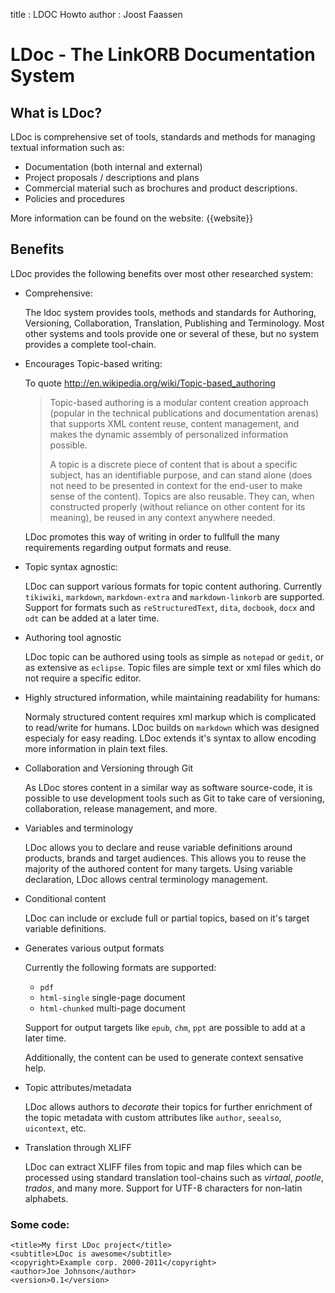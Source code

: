 title	: LDOC Howto
author	: Joost Faassen

# LDoc - The LinkORB Documentation System

## What is LDoc?

LDoc is comprehensive set of tools, standards 
and methods for managing textual information such as:

*	Documentation (both internal and external)
*	Project proposals / descriptions and plans
*	Commercial material such as brochures and product descriptions.
*	Policies and procedures

More information can be found on the website: {{website}}

## Benefits

LDoc provides the following benefits over most other researched system:

*	Comprehensive: 

	The ldoc system provides tools, methods and standards for 
	Authoring, Versioning, Collaboration, Translation, Publishing and Terminology.
	Most other systems and tools provide one or several of these, but no system provides a complete tool-chain.
	
*	Encourages Topic-based writing:

	To quote <http://en.wikipedia.org/wiki/Topic-based_authoring>
	
	> Topic-based authoring is a modular content creation approach (popular in the technical publications
	> and documentation arenas) that supports XML content reuse, content management, and makes the 
	> dynamic assembly of personalized information possible.
	> 
	> A topic is a discrete piece of content that is about a specific subject, has an identifiable purpose, 
	> and can stand alone (does not need to be presented in context for the end-user to make sense of the content). 
	> Topics are also reusable. They can, when constructed properly (without reliance on other content for its meaning), 
	> be reused in any context anywhere needed.

	LDoc promotes this way of writing in order to fullfull the many requirements regarding output formats and reuse.


*	Topic syntax agnostic:

	LDoc can support various formats for topic content authoring. 
	Currently `tikiwiki`, `markdown`, `markdown-extra` and `markdown-linkorb` are supported.
	Support for formats such as `reStructuredText`, `dita`, `docbook`, `docx` and `odt` can be added at a later time.
	
*	Authoring tool agnostic

	LDoc topic can be authored using tools as simple as `notepad` or `gedit`, or as extensive as `eclipse`.
	Topic files are simple text or xml files which do not require a specific editor.
	
*	Highly structured information, while maintaining readability for humans:

	Normaly structured content requires xml markup which is complicated to read/write for humans.
	LDoc builds on `markdown` which was designed especialy for easy reading. 
	LDoc extends it's syntax to allow encoding more information in plain text files.
	
*	Collaboration and Versioning through Git

	As LDoc stores content in a similar way as software source-code,
	it is possible to use development tools such as Git to take care of
	versioning, collaboration, release management, and more.
	
*	Variables and terminology

	LDoc allows you to declare and reuse variable definitions around products, brands and target audiences.
	This allows you to reuse the majority of the authored content for many targets.
	Using variable declaration, LDoc allows central terminology management.
	
*	Conditional content
	
	LDoc can include or exclude full or partial topics, based on it's target variable definitions.
	
*	Generates various output formats

	Currently the following formats are supported:
	
	-	`pdf`
	-	`html-single` single-page document
	-	`html-chunked` multi-page document
	
	Support for output targets like `epub`, `chm`, `ppt` are possible to add at a later time.
	
	Additionally, the content can be used to generate context sensative help.
	
*	Topic attributes/metadata

	LDoc allows authors to *decorate* their topics for 
	further enrichment of the topic metadata with custom attributes
	like `author`, `seealso`, `uicontext`, etc. 
	
*	Translation through XLIFF

	LDoc can extract XLIFF files from topic and map files which can be processed 
	using standard translation tool-chains such as *virtaal*, *pootle*, *trados*, and many more.
	Support for UTF-8 characters for non-latin alphabets.

### Some code:

	<title>My first LDoc project</title>
	<subtitle>LDoc is awesome</subtitle>
	<copyright>Example corp. 2000-2011</copyright>
	<author>Joe Johnson</author>
	<version>0.1</version>
